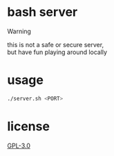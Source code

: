 <!-- bash-server/README.md -->

# bash server
> [!WARNING]
> this is not a safe or secure server,  
> but have fun playing around locally

# usage
```bash
./server.sh <PORT>
```

# license
[GPL-3.0](./LICENSE)

